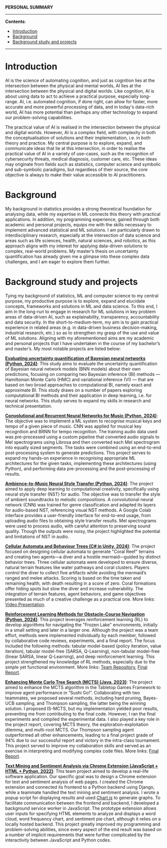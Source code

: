 **PERSONAL SUMMARY**

---

**Contents**:

- [Introduction](#introduction)
- [Background](#background)
- [Background study and projects](#background-study-and-projects)

---

# Introduction
AI is the science of automating cognition, and just as cognition lies at the intersection between the physical and mental worlds, AI lies at the intersection between the physical and digital worlds. Like cognition, AI is about using data to act to achieve a practical purpose, especially long-range. AI, i.e. automated cognition, if done right, can allow for faster, more accurate and more powerful processing of data, and in today's data-rich world, AI has more potential than perhaps any other technology to expand our problem-solving capabilities.

The practical value of AI is realised in the intersection between the physical and digital worlds. However, AI is a complex field, with complexity in both the conceptualisation of solutions and their implementation, i.e. in both theory and practice. My central purpose is to explore, expand, and communicate ideas that lie at this intersection, in order to realise the practical value of AI in a variety of use-cases, such as the recognition of cybersecurity threats, medical diagnosis, customer care, etc. These ideas may originate from fields such as statistics, computer science and symbolic and sub-symbolic paradigms, but regardless of their source, the core objective is always to make their value accessible to AI practitioners.

# Background
My background in statistics provides a strong theoretical foundation for analysing data, while my expertise in ML connects this theory with practical applications. In addition, my programming experience, gained through both academic and personal projects, equips me with the skills necessary to implement advanced statistical and ML solutions. I am particularly drawn to interdisciplinary research, especially at the intersection of data science and areas such as life sciences, health, natural sciences, and robotics, as this approach aligns with my interest for applying data-driven solutions to complex, real-world problems. My master’s thesis on uncertainty quantification has already given me a glimpse into these complex data challenges, and I am eager to explore them further.

# Background study and projects
Tying my background of statistics, ML and computer science to my central purpose, my productive purpose is to explore, expand and elucidate concepts, frameworks and solutions in ML and data science. To this end, I aim in the long-run to engage in research for ML solutions in key problem areas of data-driven AI, such as explainability, transparency, accountability and data security. In the short-to-medium-term, my aim is to gain practical experience in related areas (e.g. in data-driven business decision-making, industrial research, etc.) so as to strengthen my grasp of the use and value of ML solutions. Aligning with my aforementioned aims are my academic and personal projects that I have undertaken in the course of my bachelor’s and master’s. My most notable projects are listed below:

[**Evaluating uncertainty quantification of Bayesian neural networks (Python, 2024)**](https://github.com/pranigopu/mastersProject): This study aims to evaluate the uncertainty quantification of Bayesian neural network models (BNN models) about their own predictions, focusing on comparing two Bayesian inference (BI) methods — Hamiltonian Monte Carlo (HMC) and variational inference (VI) — that are based on two broad approaches to computational BI, namely exact and approximate BI. This study draws on a number of papers exploring computational BI methods and their application in deep learning, i.e. for neural networks. This study serves to expand my skills in research and technical presentation.

[**Convolutional and Recurrent Neural Networks for Music (Python, 2024)**](https://github.com/pranigopu/key--tempo-deepLearning): The objective was to implement a ML system to recognise musical keys and tempo of a given piece of music. CNN was applied for musical key recognition and BRNN for tempo recognition. The training audio data used was pre-processed using a custom pipeline that converted audio signals to Mel spectrograms using Librosa and then converted each Mel spectrogram into equally sized segments. The tasks were combined using an end-to-end post-processing system to generate predictions. This project serves to expand my hands-on experience in recognising appropriate ML architectures for the given tasks, implementing these architectures (using Python), and performing data pre-processing and the post-processing of results.

[**Ambience-to-Music Neural Style Transfer (Python, 2024)**](https://github.com/pranigopu/ambience-to-music-neuralStyleTransfer): The project aimed to apply deep learning to computational creativity, specifically using neural style transfer (NST) for audio. The objective was to transfer the style of ambient soundtracks to melodic compositions. A convolutional neural network (CNN) was trained for genre classification and adapted its layers for audio-based NST, referencing visual NST methods. A Google Colab interface provides a user-friendly interface for end-to-end usage, from uploading audio files to obtaining style transfer results. Mel spectrograms were used to process audio, with careful attention to preserving sound quality. Though the outputs were noisy, the project highlighted the potential and limitations of NST in audio.

[**Cellular Automata and Behaviour Trees (C# in Unity, 2024)**](https://github.com/pranigopu/diver-vs-mermaid): The project focused on designing cellular automata to generate "Coral Reef" terrains and creating two agents—a diver and a hostile mermaid—guided by distinct behavior trees. Three cellular automata were developed to ensure diverse, natural terrain features like water pathways and coral clusters. Players control the diver to collect five artifacts while avoiding the mermaid’s ranged and melee attacks. Scoring is based on the time taken and remaining health, with death resulting in a score of zero. Coral formations offer hiding spots but slow the diver and increase vulnerability. The integration of terrain features, agent behaviors, and game objectives presented as much of a creative challenge as a practical one. More links: [Video Presentation](https://www.youtube.com/watch?v=sJMKtEH5r3g).


[**Reinforcement Learning Methods for Obstacle-Course Navigation (Python, 2024)**](https://github.com/pranigopu/frozenLake): This project leverages reinforcement learning (RL) to develop algorithms for navigating the "Frozen Lake" environments, initially in a small setting and later in a larger one. Although the project was a team effort, methods were implemented individually by each member, followed by collaborative code reviews, experiments, and a final report. The focus included the following methods: tabular model-based (policy iteration, value iteration), tabular model-free (SARSA, Q-Learning), non-tabular model-free (linear SARSA, linear Q-Learning), and deep reinforcement learning. This project strengthened my knowledge of RL methods, especially due to the simple yet functional environment. More links: [Team Repository](https://github.com/nocommentcode/ecs7002_assignment_2), [Final Report](https://github.com/pranigopu/frozenLake/blob/main/report/finalReport.pdf).

[**Enhancing Monte Carlo Tree Search (MCTS) (Java, 2023)**](https://github.com/grahaminn/AIinGames-Assignment1): The project aimed to enhance the MCTS algorithm in the Tabletop Games Framework to improve agent performance in “Sushi Go!”. Collaborating with two teammates, we proposed several methods, including hard pruning, Bayes-UCB sampling, and Thompson sampling, the latter being the winning solution. I proposed IS-MCTS, but my implementation yielded poor results, preventing me from contributing to the final code. However, I ran the final experiments and compiled the experimental data. I also played a key role in the project report, covering MCTS theory, the exploration-exploitation dilemma, and multi-root MCTS. Our Thompson sampling agent outperformed all other enhancements, leading to a final project grade of 94% due to our successful report and victory in the intra-class tournament. This project served to improve my collaboration skills and served as an exercise in interpreting and modifying complex code files. More links: [Final Report](https://github.com/pranigopu/artificialIntelligence-in-games/blob/main/assignment1/REPORT.pdf).

[**Text Mining and Sentiment Analysis via Chrome Extension  (JavaScript + HTML + Python, 2022)**](https://github.com/pranigopu/sentiMiner): This team project aimed to develop a real-life software application. Our specific goal was to design a Chrome extension for text and sentiment analysis of web pages. I created the Chrome extension and connected its frontend to a Python backend using Django, while a teammate handled the text mining and sentiment analysis. I wrote a popup script for displaying results and used [Chart.js](https://www.chartjs.org/docs/latest/getting-started/installation.html) to generate graphs. To facilitate communication between the frontend and backend, I developed a background service worker in JavaScript. The prototype extension allows user inputs for specifying HTML elements to analyze and displays a word cloud, word frequency chart, and sentiment pie chart, although it relies on a locally hosted backend. This project greatly improved my programming and problem-solving abilities, since every aspect of the end result was based on a number of implicit requirements that were further complicated by the interactivity between JavaScript and Python codes.
